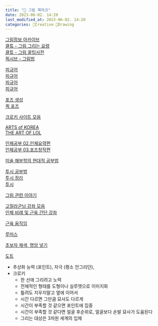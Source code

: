 ```yaml
---
title: "📙 그림 북마크"
date: 2023-06-02. 14:20
last_modified_at: 2023-06-02. 14:20
categories: 🔖Creative 📙Drawing
---
```


[그림정보 아카이브](https://drawinggalleryarchive.tistory.com/)  
[클튜 - 그림 그리는 요령](https://tips.clip-studio.com/ko-kr)  
[클튜 - 그림 꿀팁사전](https://www.clipstudio.net/drawing)  
[픽시브 - 그림법](https://www.pixiv.net/howto)  

[피규어](https://www.amiami.com/eng/c/bishoujo/)  
[피규어](http://phatcompany.jp/)  
[피규어](https://fig-memo.com/)  
[피규어](https://www.hpoi.net/pic/list360/?&r18=-2&pageCount=11&view=-1&original=0&itemCategory=0&category=0&&page=1)  

[포즈 생성](https://pose-trainer.com/)  
[퀵 포즈](https://pose-trainer.com/)  

[크로키 사이트 모음](https://blog.naver.com/salvia0623/220988400695)  

[ARTS of KOREA](https://books.google.co.kr/books?id=DnaiYKYmQegC&printsec=frontcover&redir_esc=y&hl=ko#v=onepage&q&f=false)  
[THE ART OF LOL](https://artbook.na.leagueoflegends.com/en_US/volume-one#)  

[인체공부 02.인체요약편](https://gall.dcinside.com/mgallery/board/view/?id=drawing&no=16717)  
[인체공부 03.포즈창작편](https://gall.dcinside.com/mgallery/board/view/?id=drawing&no=18001)  

[미술 해부학의 현대적 공부법](https://gall.dcinside.com/mgallery/board/view/?id=drawing&no=192865&page=3)  

[투시 공부법](https://gall.dcinside.com/mgallery/board/view/?id=drawing&no=193253&page=1)  
[투시 정리](https://gall.dcinside.com/mgallery/board/view/?id=drawing&no=199810&page=3)  
[투시](https://gall.dcinside.com/mgallery/board/view/?id=drawing&no=199800&page=3)  

[그림 관련 이야기](https://gall.dcinside.com/mgallery/board/view/?id=drawing&no=199588&page=7)  

[고질라군님 강좌 모음](https://bbs.ruliweb.com/hobby/board/300066/read/13203865?cate=322)  
[인체 비례 및 근육 간단 강좌](https://bbs.ruliweb.com/hobby/board/300066/read/1943462)  

[근육 움직임](http://kitasite.net/b/musmob/arm2/)  

[루미스](http://www.alexhays.com/loomis/)  

[초보자 채색, 명암 넣기](https://gall.dcinside.com/mgallery/board/view/?id=drawing&no=195382&page=1)  

[도트](https://gall.dcinside.com/mgallery/board/view/?id=pixelart&no=24728&page=1)  

- 추상화 능력 (포인트), 자극 (평소 안그리던),
- 크로키
  - 한 선에 그리려고 노력
  - 전체적인 형태를 도형이나 실루엣으로 이미지화
  - 틀려도 지우지말고 옆에 이어서
  - 시간 다르면 그만큼 묘사도 다르게
  - 시간이 부족할 것 같으면 포인트에 집중
  - 시간이 부족할 것 같다면 얼굴 후순위로, 얼굴보다 손발 묘사가 도움된다
  - 그리는 대상은 3차원 세계의 입체
